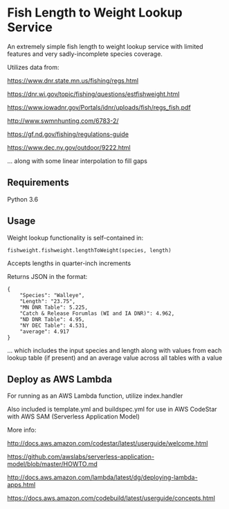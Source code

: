 Fish Length to Weight Lookup Service
==============================================

An extremely simple fish length to weight lookup service with
limited features and very sadly-incomplete species coverage.


Utilizes data from:

https://www.dnr.state.mn.us/fishing/regs.html

https://dnr.wi.gov/topic/fishing/questions/estfishweight.html

https://www.iowadnr.gov/Portals/idnr/uploads/fish/regs_fish.pdf

http://www.swmnhunting.com/6783-2/

https://gf.nd.gov/fishing/regulations-guide

https://www.dec.ny.gov/outdoor/9222.html

... along with some linear interpolation to fill gaps


Requirements
------------

Python 3.6


Usage
-----

Weight lookup functionality is self-contained in:

```
fishweight.fishweight.lengthToWeight(species, length)
```


Accepts lengths in quarter-inch increments


Returns JSON in the format:

```
{
    "Species": "Walleye",
    "Length": "23.75",
    "MN DNR Table": 5.225,
    "Catch & Release Forumlas (WI and IA DNR)": 4.962,
    "ND DNR Table": 4.95,
    "NY DEC Table": 4.531,
    "average": 4.917
}
```

... which includes the input species and length along with values 
from each lookup table (if present) and an average value across 
all tables with a value


Deploy as AWS Lambda
--------------------

For running as an AWS Lambda function, utilize index.handler

Also included is template.yml and buildspec.yml for use in 
AWS CodeStar with AWS SAM (Serverless Application Model)

More info:

http://docs.aws.amazon.com/codestar/latest/userguide/welcome.html

https://github.com/awslabs/serverless-application-model/blob/master/HOWTO.md

http://docs.aws.amazon.com/lambda/latest/dg/deploying-lambda-apps.html

https://docs.aws.amazon.com/codebuild/latest/userguide/concepts.html
